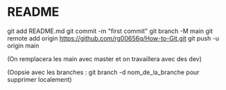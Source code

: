 # README
git add README.md
git commit -m "first commit"
git branch -M main
git remote add origin https://github.com/rg00656q/How-to-Git.git
git push -u origin main

(On remplacera les main avec master et on travaillera avec des dev)

(Oopsie avec les branches : git branch -d nom_de_la_branche pour supprimer localement)